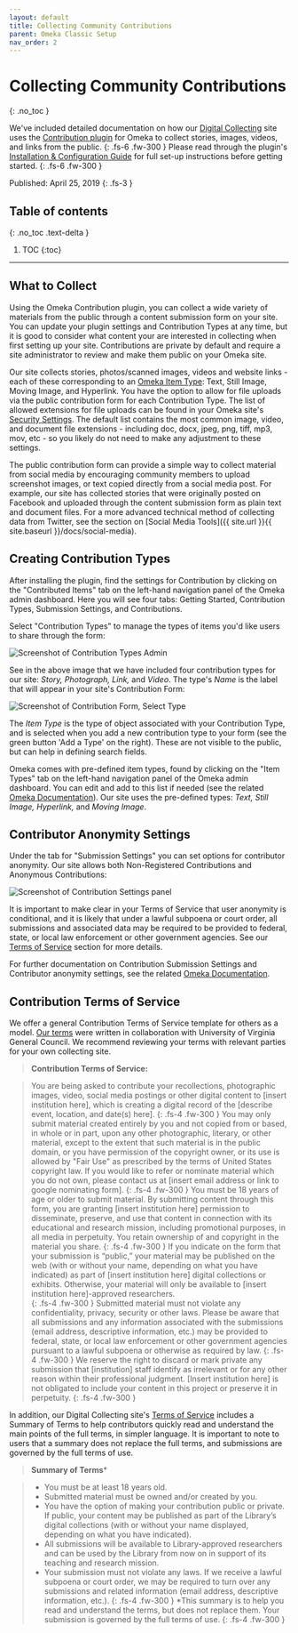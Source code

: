 ```yaml
---
layout: default
title: Collecting Community Contributions
parent: Omeka Classic Setup
nav_order: 2
---
```


# Collecting Community Contributions
{: .no_toc }

We've included detailed documentation on how our [Digital Collecting](http://digitalcollecting.lib.virginia.edu/rally/) site uses the [Contribution plugin](https://omeka.org/classic/plugins/Contribution/) for Omeka to collect stories, images, videos, and links from the public. 
{: .fs-6 .fw-300 }
Please read through the plugin's [Installation & Configuration Guide](https://omeka.org/classic/docs/Plugins/Contribution/) for full set-up instructions before getting started. 
{: .fs-6 .fw-300 }

Published: April 25, 2019
{: .fs-3 }

## Table of contents
{: .no_toc .text-delta }

1. TOC
{:toc}

---

## What to Collect

Using the Omeka Contribution plugin, you can collect a wide variety of materials from the public through a content submission form on your site. You can update your plugin settings and Contribution Types at any time, but it is good to consider what content your are interested in collecting when first setting up your site. Contributions are private by default and require a site administrator to review and make them public on your Omeka site. 

Our site collects stories, photos/scanned images, videos and website links - each of these corresponding to an [Omeka Item Type](https://omeka.org/classic/docs/Content/Item_Types/): Text, Still Image, Moving Image, and Hyperlink. You have the option to allow for file uploads via the public contribution form for each Contribution Type. The list of allowed extensions for file uploads can be found in your Omeka site's [Security Settings](https://omeka.org/classic/docs/Admin/Settings/Security_Settings/). The default list contains the most common image, video, and document file extensions - including doc, docx, jpeg, png, tiff, mp3, mov, etc - so you likely do not need to make any adjustment to these settings. 

The public contribution form can provide a simple way to collect material from social media by encouraging community members to upload screenshot images, or text copied directly from a social media post. For example, our site has collected stories that were originally posted on Facebook and uploaded through the content submission form as plain text and document files. For a more advanced technical method of collecting data from Twitter, see the section on [Social Media Tools]({{ site.url }}{{ site.baseurl }}/docs/social-media).

## Creating Contribution Types

After installing the plugin, find the settings for Contribution by clicking on the "Contributed Items" tab on the left-hand navigation panel of the Omeka admin dashboard. Here you will see four tabs: Getting Started, Contribution Types, Submission Settings, and Contributions. 

Select "Contribution Types" to manage the types of items you'd like users to share through the form:

![Screenshot of Contribution Types Admin](https://raw.githubusercontent.com/scholarslab/digital-collect-toolkit/master/assets/images/contribution-types.png)

See in the above image that we have included four contribution types for our site: _Story, Photograph, Link,_ and _Video_. The type's _Name_ is the label that will appear in your site's Contribution Form:

![Screenshot of Contribution Form, Select Type](https://raw.githubusercontent.com/scholarslab/digital-collect-toolkit/master/assets/images/form-type.png)

The _Item Type_ is the type of object associated with your Contribution Type, and is selected when you add a new contribution type to your form (see the green button 'Add a Type' on the right). These are not visible to the public, but can help in defining search fields. 

Omeka comes with pre-defined item types, found by clicking on the "Item Types" tab on the left-hand navigation panel of the Omeka admin dashboard. You can edit and add to this list if needed (see the related [Omeka Documentation](https://omeka.org/classic/docs/Content/Item_Types/)). Our site uses the pre-defined types: _Text, Still Image, Hyperlink,_ and _Moving Image_.

## Contributor Anonymity Settings

Under the tab for "Submission Settings" you can set options for contributor anonymity. Our site allows both Non-Registered Contributions and Anonymous Contributions:

![Screenshot of Contribution Settings panel](https://raw.githubusercontent.com/scholarslab/digital-collect-toolkit/master/assets/images/contrib-settings.png)

It is important to make clear in your Terms of Service that user anonymity is conditional, and it is likely that under a lawful subpoena or court order, all submissions and associated data may be required to be provided to federal, state, or local law enforcement or other government agencies. See our [Terms of Service](#contribution-terms-of-service) section for more details. 

For further documentation on Contribution Submission Settings and Contributor anonymity settings, see the related [Omeka Documentation](https://omeka.org/classic/docs/Plugins/Contribution/#submission-settings).

## Contribution Terms of Service

We offer a general Contribution Terms of Service template for others as a model. [Our terms](http://digitalcollecting.lib.virginia.edu/rally/contribution/terms) were written in collaboration with University of Virginia General Council. We recommend reviewing your terms with relevant parties for your own collecting site. 

>**Contribution Terms of Service:**

>You are being asked to contribute your recollections, photographic images, video, social media postings or other digital content to [insert institution here], which is creating a digital record of the [describe event, location, and date(s) here]. 
{: .fs-4 .fw-300 }
>You may only submit material created entirely by you and not copied from or based, in whole or in part, upon any other photographic, literary, or other material, except to the extent that such material is in the public domain, or you have permission of the copyright owner, or its use is allowed by "Fair Use" as prescribed by the terms of United States copyright law.  If you would like to refer or nominate material which you do not own, please contact us at [insert email address or link to google nominating form].
{: .fs-4 .fw-300 }
>You must be 18 years of age or older to submit material. By submitting content through this form, you are granting [insert institution here] permission to disseminate, preserve, and use that content in connection with its educational and research mission, including promotional purposes, in all media in perpetuity.   You retain ownership of and copyright in the material you share. 
{: .fs-4 .fw-300 }
>If you indicate on the form that your submission is “public,” your material may be published on the web (with or without your name, depending on what you have indicated) as part of [insert institution here] digital collections or exhibits. Otherwise, your material will only be available to [insert institution here]-approved researchers.  
{: .fs-4 .fw-300 }
>Submitted material must not violate any confidentiality, privacy, security or other laws. Please be aware that all submissions and any information associated with the submissions (email address, descriptive information, etc.) may be provided to federal, state, or local law enforcement or other government agencies pursuant to a lawful subpoena or otherwise as required by law. 
{: .fs-4 .fw-300 }
>We reserve the right to discard or mark private any submission that [institution] staff identify as irrelevant or for any other reason within their professional judgment. [Insert institution here] is not obligated to include your content in this project or preserve it in perpetuity.
{: .fs-4 .fw-300 }

In addition, our Digital Collecting site's [Terms of Service](http://digitalcollecting.lib.virginia.edu/rally/contribution/terms) includes a Summary of Terms to help contributors quickly read and understand the main points of the full terms, in simpler language. It is important to note to users that a summary does not replace the full terms, and submissions are governed by the full terms of use.

>**Summary of Terms***

> - You must be at least 18 years old.
> - Submitted material must be owned and/or created by you.
> - You have the option of making your contribution public or private. If public, your content may be published as part of the Library’s digital collections (with or without your name displayed, depending on what you have indicated).
> - All submissions will be available to Library-approved researchers and can be used by the Library from now on in support of its teaching and research mission.
> - Your submission must not violate any laws. If we receive a lawful subpoena or court order, we may be required to turn over any submissions and related information (email address, descriptive information, etc.).
{: .fs-4 .fw-300 }
>*This summary is to help you read and understand the terms, but does not replace them. Your submission is governed by the full terms of use.
{: .fs-4 .fw-300 }
